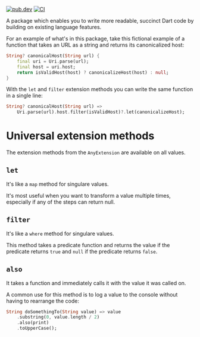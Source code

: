[![pub.dev](https://badgen.net/pub/v/solvent)](https://pub.dev/packages/solvent)
[![CI](https://github.com/blaugold/solvent/actions/workflows/ci.yaml/badge.svg)](https://github.com/blaugold/solvent/actions/workflows/ci.yaml)

A package which enables you to write more readable, succinct Dart code by
building on existing language features.

For an example of what's in this package, take this fictional example of a
function that takes an URL as a string and returns its canonicalized host:

```dart
String? canonicalHost(String url) {
    final uri = Uri.parse(url);
    final host = uri.host;
    return isValidHost(host) ? canonicalizeHost(host) : null;
}
```

With the `let` and `filter` extension methods you can write the same function in a
single line:

```dart
String? canonicalHost(String url) =>
    Uri.parse(url).host.filter(isValidHost)?.let(canonicalizeHost);
```

# Universal extension methods

The extension methods from the `AnyExtension` are available on all values.

## `let`

It's like a `map` method for singulare values.

It's most useful when you want to transform a value multiple times, especially
if any of the steps can return null.

## `filter`

It's like a `where` method for singulare values.

This method takes a predicate function and returns the value if the predicate
returns `true` and `null` if the predicate returns `false`.

## `also`

It takes a function and immediately calls it with the value it was called on.

A common use for this method is to log a value to the console without having to
rearrange the code:

```dart
String doSomethingTo(String value) => value
    .substring(0, value.length / 2)
    .also(print)
    .toUpperCase();
```
